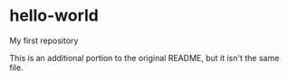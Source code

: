 # hello-world
My first repository

This is an additional portion to the original README, but it isn't the same file.
